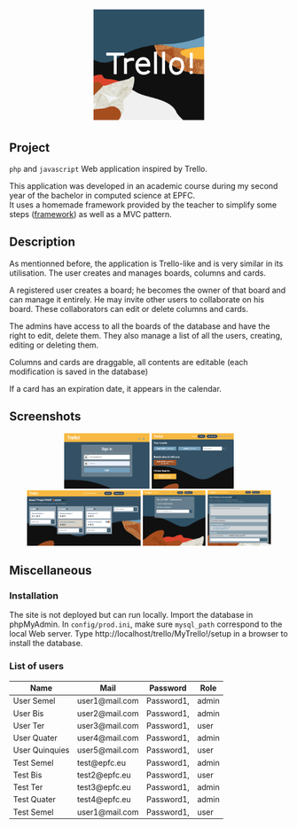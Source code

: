 <h1 align="center">
  <img alt="Logo" src="https://github.com/Xebache/MyTrello/blob/main/docs/trello.svg" width="200" />
</h1>

## Project

 `php` and `javascript` Web application inspired by Trello.

  This application was developed in an academic course during my second year of the bachelor in computed science at EPFC.  
  It uses a homemade framework provided by the teacher to simplify some steps (<a href="https://github.com/Xebache/MyTrello/tree/main/MyTrello!/framework">framework</a>) as well as a MVC pattern.

## Description

 As mentionned before, the application is Trello-like and is very similar in its utilisation.
 The user creates and manages boards, columns and cards. 

 A registered user creates a board; he becomes the owner of that board and can manage it entirely.
 He may invite other users to collaborate on his board. These collaborators can edit or delete columns and cards.

 The admins have access to all the boards of the database and have the right to edit, delete them.
 They also manage a list of all the users, creating, editing or deleting them.

 Columns and cards are draggable, all contents are editable (each modification is saved in the database)
  
 If a card has an expiration date, it appears in the calendar. 
  
## Screenshots

 <div display="flex" flex-direction="row" justify-content="space-around" align-items="center" flex-wrap="wrap" align="center">
  <img alt="Screenshot" src="https://github.com/Xebache/MyTrello/blob/main/docs/login.png" height="100" />
  <img alt="Screenshot" src="https://github.com/Xebache/MyTrello/blob/main/docs/boards.png" height="100" />
  <img alt="Screenshot" src="https://github.com/Xebache/MyTrello/blob/main/docs/board.png" height="100" />
  <img alt="Screenshot" src="https://github.com/Xebache/MyTrello/blob/main/docs/collaborators.png" height="100" />
  <img alt="Screenshot" src="https://github.com/Xebache/MyTrello/blob/main/docs/card.png" height="100" />
</div>

## Miscellaneous

 ### Installation

 The site is not deployed but can run locally.
 Import the database in phpMyAdmin. In `config/prod.ini`, make sure `mysql_path` correspond to the local Web server. Type http://localhost/trello/MyTrello!/setup in a browser to install the database.

 ### List of users

 <table align="center">
    <thead>
        <tr>
            <th>Name</th><th>Mail</th><th>Password</th><th>Role</th>
        </tr>
    </thead>
    <tbody>
        <tr>
            <td>User Semel</td><td>user1@mail.com</td><td>Password1,</td><td>admin</td>
        </tr>
        <tr>
            <td>User Bis</td><td>user2@mail.com</td><td>Password1,</td><td>admin</td>
        </tr>
        <tr>
            <td>User Ter</td><td>user3@mail.com</td><td>Password1,</td><td>user</td>
        </tr>
        <tr>
            <td>User Quater</td><td>user4@mail.com</td><td>Password1,</td><td>admin</td>
        </tr>
        <tr>
            <td>User Quinquies</td><td>user5@mail.com</td><td>Password1,</td><td>user</td>
        </tr>
        <tr>
            <td>Test Semel</td><td>test@epfc.eu</td><td>Password1,</td><td>admin</td>
        </tr>
        <tr>
            <td>Test Bis</td><td>test2@epfc.eu</td><td>Password1,</td><td>user</td>
        </tr>
        <tr>
            <td>Test Ter</td><td>test3@epfc.eu</td><td>Password1,</td><td>admin</td>
        </tr>
        <tr>
            <td>Test Quater</td><td>test4@epfc.eu</td><td>Password1,</td><td>admin</td>
        </tr>
        <tr>
            <td>Test Semel</td><td>user1@mail.com</td><td>Password1,</td><td>user</td>
        </tr>
    </tbody>
 </table>